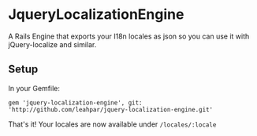 # JqueryLocalizationEngine

A Rails Engine that exports your I18n locales as json so you can use it with jQuery-localize and similar.

## Setup

In your Gemfile:

    gem 'jquery-localization-engine', git: 'http://github.com/leahpar/jquery-localization-engine.git'

That's it! Your locales are now available under `/locales/:locale`

